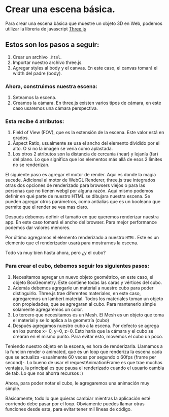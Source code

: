 # Crear una escena básica.

Para crear una escena básica que muestre un objeto 3D en Web, podemos utilizar la librería de javascript [Three.js](https://threejs.org/)

## Estos son los pasos a seguir:

1. Crear un archivo `.html`.
2. Importar nuestro archivo three.js.
3. Agregar styles al body y el canvas. En este caso, el canvas tomará el width del padre (body).

### Ahora, construimos nuestra escena:

1. Seteamos la escena.
2. Creamos la cámara. En three.js existen varios tipos de cámara, en este caso usaremos una cámara perspectiva.

### Esta recibe 4 atributos:

1. Field of View (FOV), que es la extensión de la escena. Este valor está en grados.
2. Aspect Ratio, usualmente se usa el ancho del elemento dividido por el alto. O si no la imagen se vería como aplastada.
3. Los otros 2 atributos son la distancia de cercanía (near) y lejanía (far) del plano. Lo que significa que los elementos más allá de esos 2 límites no se renderizan.

El siguiente paso es agregar el motor de render. Aquí es donde la magia sucede. Adicional al motor de WebGL Renderer, three.js trae integrados otras dos opciones de renderizado para browsers viejos o para las personas que no tienen webgl por alguna razón. Aquí mismo podemos definir en qué parte de nuestro HTML se dibujara nuestra escena. Se pueden agregar otros parámetros, como antialias que es un booleano que permite que el render se vea mas claro.

Después debemos definir el tamaño en que queremos renderizar nuestra app. En este caso tomará el ancho del browser. Para mejor performance podemos dar valores menores.

Por último agregamos el elemento renderizado a nuestro `HTML`. Este es un elemento <canvas> que el renderizador usará para mostrarnos la escena.

Todo va muy bien hasta ahora, pero ¿y el cubo?

### Para crear el cubo, debemos seguir los siguientes pasos:

1. Necesitamos agregar un nuevo objeto geométrico, en este caso, el objeto  BoxGeometry. Este contiene todas las caras y vértices del cubo. 
2. Además debemos agregarle un material a nuestro cubo para poder distinguirlo. Three.js trae diferentes materiales, en este caso, agregaremos un lambert material. Todos los materiales toman un objeto con propiedades, que se agregaran al cubo. Para mantenerlo simple solamente agregaremos un color. 
3. Lo tercero que necesitamos es un Mesh. El Mesh es un objeto que toma el material y se lo aplica a la geometría (cubo)
4. Después agregamos nuestro cubo a la escena. Por defecto se agrega en los puntos x= 0, y=0, z=0. Esto haría que la cámara y el cubo se crearan en el mismo punto. Para evitar esto, movemos el cubo un poco.

Teniendo nuestro objeto en la escena, es hora de renderizarla. Llamamos a la función render o animated, que es un loop que renderiza la escena cada que se actualiza -usualmente 60 veces por segundo o 60fps (frame per second)-. Lo bueno de usar el requestAnimationFrame es que trae muchas ventajas, la principal es que pausa el renderizado cuando el usuario cambia de tab. Lo que nos ahorra recursos :)

Ahora, para poder notar el cubo, le agregaremos una animación muy simple. 

Básicamente, todo lo que quieras cambiar mientras la aplicación esté corriendo debe pasar por el loop. Obviamente puedes llamar otras funciones desde esta, para evitar tener mil líneas de código.

